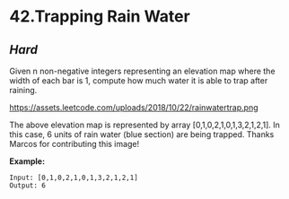 42.Trapping Rain Water
===========

*Hard*
-----------

Given n non-negative integers representing an elevation map where the width of each bar is 1, compute how much water it is able to trap after raining.

<https://assets.leetcode.com/uploads/2018/10/22/rainwatertrap.png>

The above elevation map is represented by array [0,1,0,2,1,0,1,3,2,1,2,1]. In this case, 6 units of rain water (blue section) are being trapped. Thanks Marcos for contributing this image!

**Example:**

    Input: [0,1,0,2,1,0,1,3,2,1,2,1]
    Output: 6
